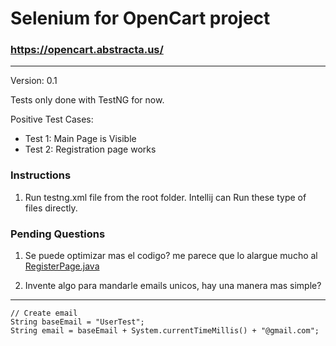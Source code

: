 # Selenium for OpenCart project

### https://opencart.abstracta.us/ 

---
Version: 0.1

Tests only done with TestNG for now.

Positive Test Cases:
- Test 1: Main Page is Visible
- Test 2: Registration page works




### Instructions

1. Run testng.xml file from the root folder. Intellij can Run these type of files directly. 


### Pending Questions

1. Se puede optimizar mas el codigo? me parece que lo alargue mucho al [RegisterPage.java](https://github.com/Franky101/opencart_selenium/blob/main/src/main/java/pagesandstuff/RegisterPage.java)
   
2. Invente algo para mandarle emails unicos, hay una manera mas simple?
---
    // Create email
    String baseEmail = "UserTest";
    String email = baseEmail + System.currentTimeMillis() + "@gmail.com";
